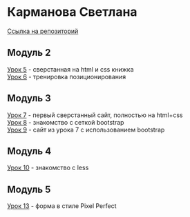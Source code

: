 # Карманова Светлана  
[Ссылка на репозиторий](https://github.com/sskarmanova/sskarmanova.github.io/)  
## Модуль 2  
[Урок 5](https://sskarmanova.github.io/lesson-5) - сверстанная на html и css книжка  
[Урок 6](https://sskarmanova.github.io/lesson-6) - тренировка позиционирования  
## Модуль 3  
[Урок 7](https://sskarmanova.github.io/lesson-7) - первый сверстанный сайт, полностью на html+css  
[Урок 8](https://sskarmanova.github.io/lesson-8) - знакомство с сеткой bootstrap  
[Урок 9](https://sskarmanova.github.io/lesson-9) - сайт из урока 7 с использованием bootstrap  
## Модуль 4  
[Урок 10](https://sskarmanova.github.io/lesson-10) - знакомство с less   
## Модуль 5
[Урок 13](https://sskarmanova.github.io/lesson-13) - форма в стиле Pixel Perfect
